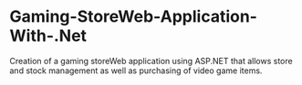 # Gaming-StoreWeb-Application-With-.Net
Creation of a gaming storeWeb application using ASP.NET that allows store and stock management as well as purchasing of video game items.
